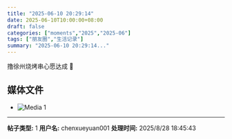 ```yaml
---
title: "2025-06-10 20:29:14"
date: 2025-06-10T10:00:00+08:00
draft: false
categories: ["moments","2025","2025-06"]
tags: ["朋友圈","生活记录"]
summary: "2025-06-10 20:29:14..."
---
```


撸徐州烧烤串心愿达成 🥰

## 媒体文件

- ![Media 1](/Moments/photos/2025-06-10/202506102029140.jpg)

---

**帖子类型:** 1
**用户名:** chenxueyuan001
**处理时间:** 2025/8/28 18:45:43